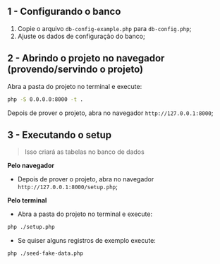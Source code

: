 ## 1 - Configurando o banco

1. Copie o arquivo `db-config-example.php` para `db-config.php`;
2. Ajuste os dados de configuração do banco;

## 2 - Abrindo o projeto no navegador (provendo/servindo o projeto)

Abra a pasta do projeto no terminal e execute:
```sh
php -S 0.0.0.0:8000 -t .
```
Depois de prover o projeto, abra no navegador `http://127.0.0.1:8000`;

## 3 - Executando o setup

> Isso criará as tabelas no banco de dados

**Pelo navegador**
- Depois de prover o projeto, abra no navegador `http://127.0.0.1:8000/setup.php`;

**Pelo terminal**
- Abra a pasta do projeto no terminal e execute:
```sh
php ./setup.php
```

- Se quiser alguns registros de exemplo execute:
```sh
php ./seed-fake-data.php
```

